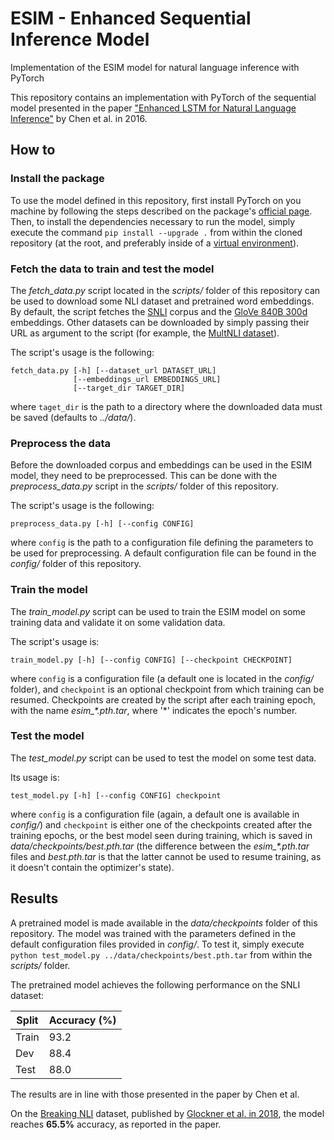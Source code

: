 # ESIM - Enhanced Sequential Inference Model
Implementation of the ESIM model for natural language inference with PyTorch

This repository contains an implementation with PyTorch of the sequential model presented in the paper 
["Enhanced LSTM for Natural Language Inference"](https://arxiv.org/pdf/1609.06038.pdf) by Chen et al. in 2016.

## How to
### Install the package
To use the model defined in this repository, first install PyTorch on you machine by following the steps described on the
package's [official page](https://pytorch.org/get-started/locally/). Then, to install the dependencies necessary to run
the model, simply execute the command `pip install --upgrade .` from within the cloned repository (at the root, and preferably
inside of a [virtual environment](https://docs.python.org/3/tutorial/venv.html)).

### Fetch the data to train and test the model
The *fetch_data.py* script located in the *scripts/* folder of this repository can be used to download some NLI dataset and
pretrained word embeddings. By default, the script fetches the [SNLI](https://nlp.stanford.edu/projects/snli/) corpus and
the [GloVe 840B 300d](https://nlp.stanford.edu/projects/glove/) embeddings. Other datasets can be downloaded by simply passing
their URL as argument to the script (for example, the [MultNLI dataset](https://www.nyu.edu/projects/bowman/multinli/)).

The script's usage is the following:
```
fetch_data.py [-h] [--dataset_url DATASET_URL]
              [--embeddings_url EMBEDDINGS_URL]
              [--target_dir TARGET_DIR]
```
where `taget_dir` is the path to a directory where the downloaded data must be saved (defaults to *../data/*).

### Preprocess the data
Before the downloaded corpus and embeddings can be used in the ESIM model, they need to be preprocessed. This can be done with
the *preprocess_data.py* script in the *scripts/* folder of this repository. 

The script's usage is the following:
```
preprocess_data.py [-h] [--config CONFIG]
```
where `config` is the path to a configuration file defining the parameters to be used for preprocessing. A default configuration
file can be found in the *config/* folder of this repository.

### Train the model
The *train_model.py* script can be used to train the ESIM model on some training data and validate it on some validation data.

The script's usage is:
```
train_model.py [-h] [--config CONFIG] [--checkpoint CHECKPOINT]
```
where `config` is a configuration file (a default one is located in the *config/* folder), and `checkpoint` is an optional
checkpoint from which training can be resumed. Checkpoints are created by the script after each training epoch, with the name
*esim_\*.pth.tar*, where '\*' indicates the epoch's number.

### Test the model
The *test_model.py* script can be used to test the model on some test data.

Its usage is:
```
test_model.py [-h] [--config CONFIG] checkpoint
```
where `config` is a configuration file (again, a default one is available in *config/*) and `checkpoint` is either one of the 
checkpoints created after the training epochs, or the best model seen during training, which is saved in 
*data/checkpoints/best.pth.tar* (the difference between the *esim_\*.pth.tar* files and *best.pth.tar* is that the latter cannot
be used to resume training, as it doesn't contain the optimizer's state).

## Results
A pretrained model is made available in the *data/checkpoints* folder of this repository. The model was trained with the
parameters defined in the default configuration files provided in *config/*.
To test it, simply execute `python test_model.py ../data/checkpoints/best.pth.tar` from within the *scripts/* folder.

The pretrained model achieves the following performance on the SNLI dataset:

| Split | Accuracy (%) |
|-------|--------------|
| Train |     93.2     |
| Dev   |     88.4     |
| Test  |     88.0     |

The results are in line with those presented in the paper by Chen et al.

On the [Breaking NLI](https://github.com/BIU-NLP/Breaking_NLI) dataset, published by [Glockner et al. in 2018](https://arxiv.org/pdf/1805.02266.pdf), the model reaches **65.5%** accuracy, as reported in the paper.
